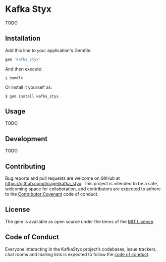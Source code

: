 # Kafka Styx

TODO

## Installation

Add this line to your application's Gemfile:

```ruby
gem 'kafka_styx'
```

And then execute:

    $ bundle

Or install it yourself as:

    $ gem install kafka_styx

## Usage

TODO

## Development

TODO

## Contributing

Bug reports and pull requests are welcome on GitHub at https://github.com/rkrage/kafka_styx. This project is intended to be a safe, welcoming space for collaboration, and contributors are expected to adhere to the [Contributor Covenant](http://contributor-covenant.org) code of conduct.

## License

The gem is available as open source under the terms of the [MIT License](https://opensource.org/licenses/MIT).

## Code of Conduct

Everyone interacting in the KafkaStyx project’s codebases, issue trackers, chat rooms and mailing lists is expected to follow the [code of conduct](https://github.com/rkrage/kafka_styx/blob/master/CODE_OF_CONDUCT.md).
